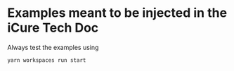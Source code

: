 # Examples meant to be injected in the iCure Tech Doc

Always test the examples using

```yarn workspaces run start```

